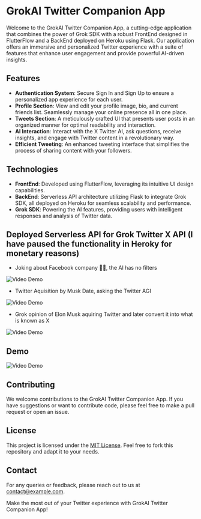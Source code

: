# GrokAI Twitter Companion App

Welcome to the GrokAI Twitter Companion App, a cutting-edge application that combines the power of Grok SDK with a robust FrontEnd designed in FlutterFlow and a BackEnd deployed on Heroku using Flask. Our application offers an immersive and personalized Twitter experience with a suite of features that enhance user engagement and provide powerful AI-driven insights.

## Features

- **Authentication System**: Secure Sign In and Sign Up to ensure a personalized app experience for each user.
- **Profile Section**: View and edit your profile image, bio, and current friends list. Seamlessly manage your online presence all in one place.
- **Tweets Section**: A meticulously crafted UI that presents user posts in an organized manner for optimal readability and interaction.
- **AI Interaction**: Interact with the X Twitter AI, ask questions, receive insights, and engage with Twitter content in a revolutionary way.
- **Efficient Tweeting**: An enhanced tweeting interface that simplifies the process of sharing content with your followers.

## Technologies

- **FrontEnd**: Developed using FlutterFlow, leveraging its intuitive UI design capabilities.
- **BackEnd**: Serverless API architecture utilizing Flask to integrate Grok SDK, all deployed on Heroku for seamless scalability and performance.
- **Grok SDK**: Powering the AI features, providing users with intelligent responses and analysis of Twitter data.

## Deployed Serverless API for Grok Twitter X API (I have paused the functionality in Heroky for monetary reasons)

- Joking about Facebook company 👀😂, the AI has no filters

<img src='https://i.imgur.com/teJ3p3V.png' title='Video Demo' width='' alt='Video Demo' />

- Twitter Aquisition by Musk Date, asking the Twitter AGI

<img src='https://i.imgur.com/P2AZ30n.png' title='Video Demo' width='' alt='Video Demo' />

- Grok opinion of Elon Musk aquiring Twitter and later convert it into what is known as X

<img src='https://i.imgur.com/J1yhHyR.png' title='Video Demo' width='' alt='Video Demo' />

## Demo

<img src='https://i.imgur.com/QwwEM4B.gif' title='Video Demo' width='' alt='Video Demo' />

## Contributing

We welcome contributions to the GrokAI Twitter Companion App. If you have suggestions or want to contribute code, please feel free to make a pull request or open an issue.

## License

This project is licensed under the [MIT License](LICENSE). Feel free to fork this repository and adapt it to your needs.

## Contact

For any queries or feedback, please reach out to us at [contact@example.com](mailto:contact@example.com).

Make the most out of your Twitter experience with GrokAI Twitter Companion App!
